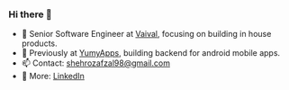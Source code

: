 ### Hi there 👋

- 🔭 Senior Software Engineer at [Vaival](https://www.vaival.com/), focusing on building in house products.
- 💼 Previously at [YumyApps](https://yumyapps.com/about-us.html), building backend for android mobile apps.
- 📫 Contact: shehrozafzal98@gmail.com
- 📄 More: [LinkedIn](https://www.linkedin.com/in/shehroz-afzal/)
